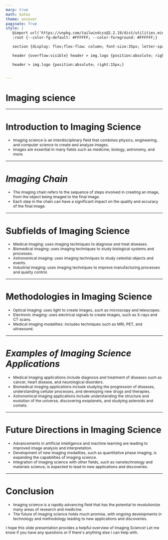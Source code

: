 ```yaml
---
marp: true
math: katex
theme: uncover
paginate: True
style: |
   @import url('https://unpkg.com/tailwindcss@2.2.19/dist/utilities.min.css');
   :root {--color-fg-default: #FFFFFF; --color-foreground: #FFFFFF;}

   section {display: flex;flex-flow: column; font-size:35px; letter-spacing:1.4px;}

   header {overflow:visible} header > img.logo {position:absolute; right:15px;}

   header > img.logo {position:absolute; right:15px;}


---
```

<!-- backgroundImage: url('backgrounds/aaabstract.png') -->
<!-- _class: lead -->

 # Imaging science

---
<style scoped>p,li {font-size:0.92em}</style>

 # Introduction to Imaging Science
- Imaging science is an interdisciplinary field that combines physics, engineering, and computer science to create and analyze images.
- Images are essential in many fields such as medicine, biology, astronomy, and more.


---
<style scoped>p,li {font-size:0.92em}</style>

 # _Imaging Chain_

- The imaging chain refers to the sequence of steps involved in creating an image, from the object being imaged to the final image.
- Each step in the chain can have a significant impact on the quality and accuracy of the final image.

---
<style scoped>p,li {font-size:0.84em}</style>

 # **Subfields of Imaging Science**

- Medical imaging: uses imaging techniques to diagnose and treat diseases.
- Biomedical imaging: uses imaging techniques to study biological systems and processes.
- Astronomical imaging: uses imaging techniques to study celestial objects and events.
- Industrial imaging: uses imaging techniques to improve manufacturing processes and quality control.

---
<style scoped>p,li {font-size:0.88em}</style>

 # Methodologies in Imaging Science

- Optical imaging: uses light to create images, such as microscopy and telescopes.
- Electronic imaging: uses electrical signals to create images, such as X-rays and CT scans.
- Medical imaging modalities: includes techniques such as MRI, PET, and ultrasound.

---
<style scoped>p,li {font-size:0.88em}</style>

 # _Examples of Imaging Science Applications_

- Medical imaging applications include diagnosis and treatment of diseases such as cancer, heart disease, and neurological disorders.
- Biomedical imaging applications include studying the progression of diseases, understanding cellular processes, and developing new drugs and therapies.
- Astronomical imaging applications include understanding the structure and evolution of the universe, discovering exoplanets, and studying asteroids and comets.

---
<style scoped>p,li {font-size:0.88em}</style>

 # Future Directions in Imaging Science

- Advancements in artificial intelligence and machine learning are leading to improved image analysis and interpretation.
- Development of new imaging modalities, such as quantitative phase imaging, is expanding the capabilities of imaging science.
- Integration of imaging science with other fields, such as nanotechnology and materials science, is expected to lead to new applications and discoveries.

---
<style scoped>p,li {font-size:0.88em}</style>

 # Conclusion
- Imaging science is a rapidly advancing field that has the potential to revolutionize many areas of research and medicine.
- The future of imaging science holds much promise, with ongoing developments in technology and methodology leading to new applications and discoveries.

I hope this slide presentation provides a helpful overview of Imaging Science! Let me know if you have any questions or if there's anything else I can help with.

